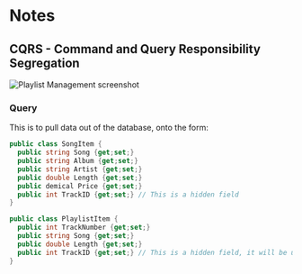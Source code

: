 # Notes

## CQRS - Command and Query Responsibility Segregation

![Playlist Management screenshot](PLayList&nbspManagement&nbspscreen&nbspshot.PNG)

### Query

This is to pull data out of the database, onto the form:
```c#
public class SongItem {
  public string Song {get;set;}
  public string Album {get;set;}
  public string Artist {get;set;}
  public double Length {get;set;}
  public demical Price {get;set;}
  public int TrackID {get;set;} // This is a hidden field
}

public class PlaylistItem {
  public int TrackNumber {get;set;}
  public string Song {get;set;}
  public double Length {get;set;}
  public int TrackID {get;set;} // This is a hidden field, it will be used to delete a record
}
```
